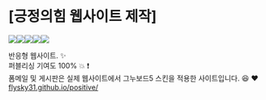 <h1>[긍정의힘 웹사이트 제작]</h1> 
<p style="display:flex;">
<img src="https://img.shields.io/badge/HTML5-E34F26?style=flat-square&logo=html5&logoColor=white"/> <img src="https://img.shields.io/badge/CSS3-1572B6?style=flat-square&logo=css3&logoColor=white"/> <img src="https://img.shields.io/badge/Sass-CC6699?style=flat-square&logo=Sass&logoColor=white"/> <img src="https://img.shields.io/badge/JavaScript-F7DF1E?style=flat-square&logo=javascript&logoColor=black"/> <img src="https://img.shields.io/badge/jQuery-0769AD?style=flat-square&logo=jQuery&logoColor=white"/>
</p>

반응형 웹사이트. :sparkles: <br>
퍼블리싱 기여도 100%  :boom:  :exclamation: <br>
폼메일 및 게시판은 실제 웹사이트에서 그누보드5 스킨을 적용한 사이트입니다. :laughing: :heart: <br>
<a title="https://flysky31.github.io/positive" role="link" target="_blank" rel="noopener noreferrer nofollow" class="text-bold" href="https://flysky31.github.io/positive/">flysky31.github.io/positive/</a>
